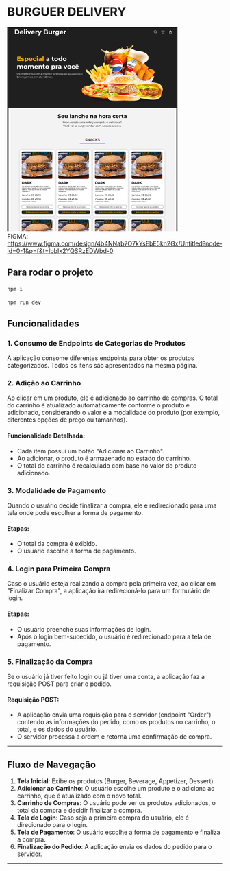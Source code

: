 # BURGUER DELIVERY


![alt text](public/image.png)
<br/>
FIGMA:
https://www.figma.com/design/4b4NNab7O7kYsEbE5kn2Gx/Untitled?node-id=0-1&p=f&t=lbbIx2YQSRzEDWbd-0


## Para rodar o projeto
```js
npm i
```

```js
npm run dev
```

## Funcionalidades

### 1. **Consumo de Endpoints de Categorias de Produtos**
A aplicação consome diferentes endpoints para obter os produtos categorizados. Todos os itens são apresentados na mesma página.

### 2. **Adição ao Carrinho**
Ao clicar em um produto, ele é adicionado ao carrinho de compras. O total do carrinho é atualizado automaticamente conforme o produto é adicionado, considerando o valor e a modalidade do produto (por exemplo, diferentes opções de preço ou tamanhos).

#### Funcionalidade Detalhada:
- Cada item possui um botão "Adicionar ao Carrinho".
- Ao adicionar, o produto é armazenado no estado do carrinho.
- O total do carrinho é recalculado com base no valor do produto adicionado.
  
### 3. **Modalidade de Pagamento**
Quando o usuário decide finalizar a compra, ele é redirecionado para uma tela onde pode escolher a forma de pagamento.

#### Etapas:
- O total da compra é exibido.
- O usuário escolhe a forma de pagamento.

  
### 4. **Login para Primeira Compra**
Caso o usuário esteja realizando a compra pela primeira vez, ao clicar em "Finalizar Compra", a aplicação irá redirecioná-lo para um formulário de login.

#### Etapas:
- O usuário preenche suas informações de login.
- Após o login bem-sucedido, o usuário é redirecionado para a tela de pagamento.
  
### 5. **Finalização da Compra**
Se o usuário já tiver feito login ou já tiver uma conta, a aplicação faz a requisição POST para criar o pedido.

#### Requisição POST:
- A aplicação envia uma requisição para o servidor (endpoint "Order") contendo as informações do pedido, como os produtos no carrinho, o total, e os dados do usuário.
- O servidor processa a ordem e retorna uma confirmação de compra.


---

## Fluxo de Navegação

1. **Tela Inicial**: Exibe os produtos (Burger, Beverage, Appetizer, Dessert).
2. **Adicionar ao Carrinho**: O usuário escolhe um produto e o adiciona ao carrinho, que é atualizado com o novo total.
3. **Carrinho de Compras**: O usuário pode ver os produtos adicionados, o total da compra e decidir finalizar a compra.
4. **Tela de Login**: Caso seja a primeira compra do usuário, ele é direcionado para o login.
5. **Tela de Pagamento**: O usuário escolhe a forma de pagamento e finaliza a compra.
6. **Finalização do Pedido**: A aplicação envia os dados do pedido para o servidor.

---



